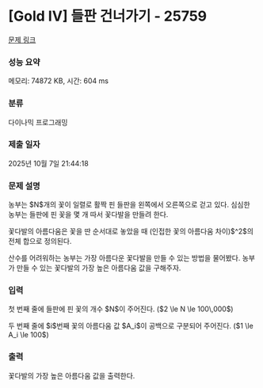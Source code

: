 # [Gold IV] 들판 건너가기 - 25759 

[문제 링크](https://www.acmicpc.net/problem/25759) 

### 성능 요약

메모리: 74872 KB, 시간: 604 ms

### 분류

다이나믹 프로그래밍

### 제출 일자

2025년 10월 7일 21:44:18

### 문제 설명

<p>농부는 $N$개의 꽃이 일렬로 활짝 핀 들판을 왼쪽에서 오른쪽으로 걷고 있다. 심심한 농부는 들판에 핀 꽃을 몇 개 따서 꽃다발을 만들려 한다.</p>

<p>꽃다발의 아름다움은 꽃을 딴 순서대로 놓았을 때 (인접한 꽃의 아름다움 차이)$^2$의 전체 합으로 정의된다.</p>

<p>산수를 어려워하는 농부는 가장 아름다운 꽃다발을 만들 수 있는 방법을 물어봤다. 농부가 만들 수 있는 꽃다발의 가장 높은 아름다움 값을 구해주자.</p>

### 입력 

 <p>첫 번째 줄에 들판에 핀 꽃의 개수 $N$이 주어진다. ($2 \le N \le 100\,000$)</p>

<p>두 번째 줄에 $i$번째 꽃의 아름다움 값 $A_i$이 공백으로 구분되어 주어진다. ($1 \le A_i \le 100$)</p>

### 출력 

 <p>꽃다발의 가장 높은 아름다움 값을 출력한다.</p>

